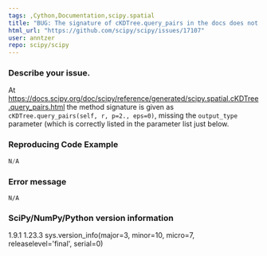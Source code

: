 ```yaml
---
tags: ,Cython,Documentation,scipy.spatial
title: "BUG: The signature of cKDTree.query_pairs in the docs does not mention the output_type parameter"
html_url: "https://github.com/scipy/scipy/issues/17107"
user: anntzer
repo: scipy/scipy
---
```


### Describe your issue.

At https://docs.scipy.org/doc/scipy/reference/generated/scipy.spatial.cKDTree.query_pairs.html the method signature is given as `cKDTree.query_pairs(self, r, p=2., eps=0)`, missing the `output_type` parameter (which is correctly listed in the parameter list just below.

### Reproducing Code Example

```python
N/A
```


### Error message

```shell
N/A
```


### SciPy/NumPy/Python version information

1.9.1 1.23.3 sys.version_info(major=3, minor=10, micro=7, releaselevel='final', serial=0)